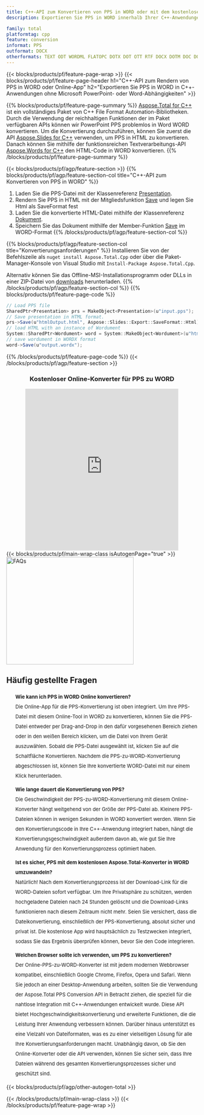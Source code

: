 ```yaml
---
title: C++-API zum Konvertieren von PPS in WORD oder mit dem kostenlosen Online Converter
description: Exportieren Sie PPS in WORD innerhalb Ihrer C++-Anwendungen oder online. Testen Sie schnell den kostenlosen PPS-zu-WORD-Online-Konverter, bevor Sie den Code integrieren.

family: total
platformtag: cpp
feature: conversion
informat: PPS
outformat: DOCX
otherformats: TEXT ODT WORDML FLATOPC DOTX DOT OTT RTF DOCX DOTM DOC DOCM
---
```

{{< blocks/products/pf/feature-page-wrap >}}
{{< blocks/products/pf/feature-page-header h1="C++-API zum Rendern von PPS in WORD oder Online-App" h2="Exportieren Sie PPS in WORD in C++-Anwendungen ohne Microsoft PowerPoint- oder Word-Abhängigkeiten" >}}

{{% blocks/products/pf/feature-page-summary %}}
[Aspose.Total for C++](https://products.aspose.com/total/cpp/) ist ein vollständiges Paket von C++ File Format Automation-Bibliotheken. Durch die Verwendung der reichhaltigen Funktionen der im Paket verfügbaren APIs können wir PowerPoint PPS problemlos in Word WORD konvertieren. Um die Konvertierung durchzuführen, können Sie zuerst die API [Aspose.Slides for C++](https://products.aspose.com/slides/cpp/) verwenden, um PPS in HTML zu konvertieren. Danach können Sie mithilfe der funktionsreichen Textverarbeitungs-API [Aspose.Words for C++](https://products.aspose.com/words/cpp/) den HTML-Code in WORD konvertieren. 
{{% /blocks/products/pf/feature-page-summary  %}}

{{< blocks/products/pf/agp/feature-section >}}
{{% blocks/products/pf/agp/feature-section-col title="C++-API zum Konvertieren von PPS in WORD" %}}
1. Laden Sie die PPS-Datei mit der Klassenreferenz [Presentation](https://reference.aspose.com/slides/cpp/class/aspose.slides.presentation).
2. Rendern Sie PPS in HTML mit der Mitgliedsfunktion [Save](https://reference.aspose.com/slides/cpp/class/aspose.slides.presentation#afcd59ec697bf05c10f78c3869de2ec9e) und legen Sie Html als SaveFormat fest
3. Laden Sie die konvertierte HTML-Datei mithilfe der Klassenreferenz [Dokument](https://reference.aspose.com/words/cpp/class/aspose.words.wordument).
4. Speichern Sie das Dokument mithilfe der Member-Funktion [Save](https://reference.aspose.com/words/cpp/class/aspose.words.wordument#save_string) im WORD-Format
{{% /blocks/products/pf/agp/feature-section-col %}}

{{% blocks/products/pf/agp/feature-section-col title="Konvertierungsanforderungen" %}}
Installieren Sie von der Befehlszeile als ```nuget install Aspose.Total.Cpp``` oder über die Paket-Manager-Konsole von Visual Studio mit ```Install-Package Aspose.Total.Cpp```.

Alternativ können Sie das Offline-MSI-Installationsprogramm oder DLLs in einer ZIP-Datei von [downloads](https://releases.aspose.com/total/cpp) herunterladen.
{{% /blocks/products/pf/agp/feature-section-col %}}
{{% blocks/products/pf/feature-page-code %}}
```cs
// Load PPS file
SharedPtr<Presentation> prs = MakeObject<Presentation>(u"input.pps");
// Save presentation in HTML format.
prs->Save(u"htmlOutput.html", Aspose::Slides::Export::SaveFormat::Html);
// load HTML with an instance of Wordument
System::SharedPtr<Wordument> word = System::MakeObject<Wordument>(u"htmlOutput.html");
// save wordument in WORDX format
word->Save(u"output.wordx"); 
```

{{% /blocks/products/pf/feature-page-code %}}
{{< /blocks/products/pf/agp/feature-section >}}

<div class="container-fluid agp-content bg-white aboutfile box-1 vh100 section nopbtm">
<div class=container>
<div class=row>
<div class="demobox tc col-md-12 padding-0" align="center">

<h3>Kostenloser Online-Konverter für PPS zu WORD</h3>

<iframe title="docx bis pps Online-Tool" style="border: none; height: 426px;" scrolling="no" src="https://widgets.aspose.cloud/total-conversion/?to=docx&from=pps" id="child-iframe" width="80%"></iframe>

</div></div>
</div></div>
{{< blocks/products/pf/main-wrap-class isAutogenPage="true" >}}
<style>.howtolist li{margin-right: 0!important;line-height: 26px;position: relative;margin-bottom: 10px;font-size: 13px;list-style-type: none;}</style>
<div class="col-md-12 tl bg-gray-dark howtolist section">
  <a class="anchor" name="faqpage"></a>
  <div class="container tl dflex" itemscope="" itemtype="https://schema.org/FAQPage">
      <div class="col-md-4 howtosectiongfx">
          <img class="social-panel-hide-on-mobile" src="https://www.groupdocs.cloud/templates/brand/images/groupdocs/conversion/groupdocs_conversion-brand.png" alt="FAQs" width="335" height="283">
      </div>
      <div class="howtosection col-md-8">
          <div>
              <h2>Häufig gestellte Fragen</h2>
              <ul>
                  <li itemscope="" itemprop="mainEntity" itemtype="https://schema.org/Question">
                      <div>
                          <span itemprop="name"><b>Wie kann ich PPS in WORD Online konvertieren?</b></span>
                      </div>
                      <div itemscope="" itemprop="acceptedAnswer" itemtype="https://schema.org/Answer">
                          <span itemprop="text">Die Online-App für die PPS-Konvertierung ist oben integriert. Um Ihre PPS-Datei mit diesem Online-Tool in WORD zu konvertieren, können Sie die PPS-Datei entweder per Drag-and-Drop in den dafür vorgesehenen Bereich ziehen oder in den weißen Bereich klicken, um die Datei von Ihrem Gerät auszuwählen. Sobald die PPS-Datei ausgewählt ist, klicken Sie auf die Schaltfläche Konvertieren. Nachdem die PPS-zu-WORD-Konvertierung abgeschlossen ist, können Sie Ihre konvertierte WORD-Datei mit nur einem Klick herunterladen.</span>
                      </div>
                  </li>
                  <li itemscope="" itemprop="mainEntity" itemtype="https://schema.org/Question">
                      <div>
                          <span itemprop="name"><b>Wie lange dauert die Konvertierung von PPS?</b></span>
                      </div>
                      <div itemscope="" itemprop="acceptedAnswer" itemtype="https://schema.org/Answer">
                          <span itemprop="text">Die Geschwindigkeit der PPS-zu-WORD-Konvertierung mit diesem Online-Konverter hängt weitgehend von der Größe der PPS-Datei ab. Kleinere PPS-Dateien können in wenigen Sekunden in WORD konvertiert werden. Wenn Sie den Konvertierungscode in Ihre C++-Anwendung integriert haben, hängt die Konvertierungsgeschwindigkeit außerdem davon ab, wie gut Sie Ihre Anwendung für den Konvertierungsprozess optimiert haben.</span>
                      </div>
                  </li>
                  <li itemscope="" itemprop="mainEntity" itemtype="https://schema.org/Question">
                      <div>
                          <span itemprop="name"><b>Ist es sicher, PPS mit dem kostenlosen Aspose.Total-Konverter in WORD umzuwandeln?</b></span>
                      </div>
                      <div itemscope="" itemprop="acceptedAnswer" itemtype="https://schema.org/Answer">
                          <span itemprop="text">Natürlich! Nach dem Konvertierungsprozess ist der Download-Link für die WORD-Dateien sofort verfügbar. Um Ihre Privatsphäre zu schützen, werden hochgeladene Dateien nach 24 Stunden gelöscht und die Download-Links funktionieren nach diesem Zeitraum nicht mehr. Seien Sie versichert, dass die Dateikonvertierung, einschließlich der PPS-Konvertierung, absolut sicher und privat ist. Die kostenlose App wird hauptsächlich zu Testzwecken integriert, sodass Sie das Ergebnis überprüfen können, bevor Sie den Code integrieren.</span>
                      </div>
                  </li>                 
                  <li itemscope="" itemprop="mainEntity" itemtype="https://schema.org/Question">
                      <div>
                          <span itemprop="name"><b>Welchen Browser sollte ich verwenden, um PPS zu konvertieren?</b></span>
                      </div>
                      <div itemscope="" itemprop="acceptedAnswer" itemtype="https://schema.org/Answer">
                          <span itemprop="text">Der Online-PPS-zu-WORD-Konverter ist mit jedem modernen Webbrowser kompatibel, einschließlich Google Chrome, Firefox, Opera und Safari. Wenn Sie jedoch an einer Desktop-Anwendung arbeiten, sollten Sie die Verwendung der Aspose.Total PPS Conversion API in Betracht ziehen, die speziell für die nahtlose Integration mit C++-Anwendungen entwickelt wurde. Diese API bietet Hochgeschwindigkeitskonvertierung und erweiterte Funktionen, die die Leistung Ihrer Anwendung verbessern können. Darüber hinaus unterstützt es eine Vielzahl von Dateiformaten, was es zu einer vielseitigen Lösung für alle Ihre Konvertierungsanforderungen macht. Unabhängig davon, ob Sie den Online-Konverter oder die API verwenden, können Sie sicher sein, dass Ihre Dateien während des gesamten Konvertierungsprozesses sicher und geschützt sind.</span>
                      </div>
                  </li>
              </ul>
          </div>
      </div>
  </div>
{{< blocks/products/pf/agp/other-autogen-total >}}

{{< /blocks/products/pf/main-wrap-class >}}
{{< /blocks/products/pf/feature-page-wrap >}}